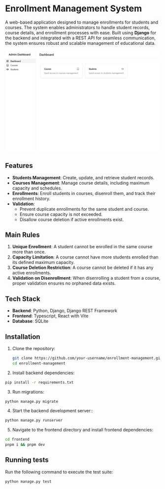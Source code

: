 # Enrollment Management System

A web-based application designed to manage enrollments for students and courses. The system enables administrators to handle student records, course details, and enrollment processes with ease. Built using **Django** for the backend and integrated with a REST API for seamless communication, the system ensures robust and scalable management of educational data.

![Dashboard](images/dashboard.png)

## Features

- **Students Management**: Create, update, and retrieve student records.
- **Courses Management**: Manage course details, including maximum capacity and schedules.
- **Enrollments**: Enroll students in courses, disenroll them, and track their enrollment history.
- **Validation**:
  - Prevent duplicate enrollments for the same student and course.
  - Ensure course capacity is not exceeded.
  - Disallow course deletion if active enrollments exist.

## Main Rules

1. **Unique Enrollment**: A student cannot be enrolled in the same course more than once.
2. **Capacity Limitation**: A course cannot have more students enrolled than its defined maximum capacity.
3. **Course Deletion Restriction**: A course cannot be deleted if it has any active enrollments.
4. **Validation on Disenrollment**: When disenrolling a student from a course, proper validation ensures no orphaned data exists.

## Tech Stack

- **Backend**: Python, Django, Django REST Framework
- **Frontend**: Typescript, React with Vite
- **Database**: SQLite

## Installation

1. Clone the repository:
   ```bash
   git clone https://github.com/your-username/enrollment-management.git
   cd enrollment-management
   ```
2. Install backend dependencies:
  ```bash
  pip install -r requirements.txt
  ```
3. Run migrations:
  ```bash
  python manage.py migrate
  ```
4. Start the backend development server::
  ```bash
  python manage.py runserver
  ```
5. Navigate to the frontend directory and install frontend dependencies:
  ```bash
  cd frontend
  pnpm i && pnpm dev
  ```

## Running tests

Run the following command to execute the test suite:
```bash
python manage.py test
```